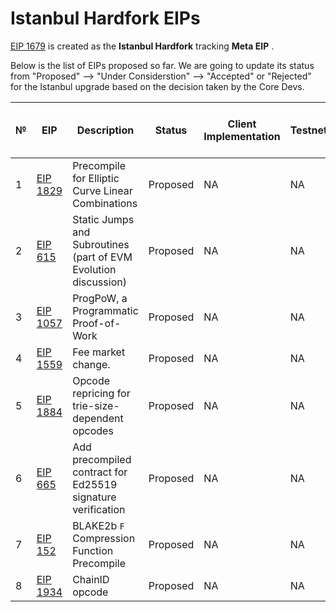  # Istanbul Hardfork EIPs
 
[EIP 1679](https://eips.ethereum.org/EIPS/eip-1679) is created as the **Istanbul Hardfork** tracking **Meta EIP** .

Below is the list of EIPs proposed so far. We are going to update its status from "Proposed" -->  "Under Considerstion" --> "Accepted" or "Rejected" for the Istanbul upgrade based on the decision taken by the Core Devs.
 

 №  | EIP  |	Description	| Status |	Client Implementation |	Testnet |	Include in Istanbul HF |        
|---| -----|--------------|------- | -----------------------| --------|----------------------- |
| 1 |[EIP 1829](https://eips.ethereum.org/EIPS/eip-1829)| Precompile for Elliptic Curve Linear Combinations| Proposed | NA|NA|NA|
| 2 |[EIP 615](https://eips.ethereum.org/EIPS/eip-615) | Static Jumps and Subroutines (part of EVM Evolution discussion)| Proposed | NA|NA|NA|
| 3 |[EIP 1057](https://eips.ethereum.org/EIPS/eip-1057) | ProgPoW, a Programmatic Proof-of-Work| Proposed | NA|NA|NA|
| 4 |[EIP 1559](https://github.com/ethereum/EIPs/issues/1559) | Fee market change. |Proposed | NA|NA|NA|
| 5 |[EIP 1884](https://github.com/holiman/EIPs/blob/reprice/EIPS/eip-1884.md) | Opcode repricing for trie-size-dependent opcodes | Proposed | NA|NA|NA|
| 6 |[EIP 665](https://eips.ethereum.org/EIPS/eip-665) | Add precompiled contract for Ed25519 signature verification | Proposed | NA|NA|NA|
| 7 |[EIP 152](https://github.com/ethereum/EIPs/issues/152) | BLAKE2b `F` Compression Function Precompile  |Proposed | NA|NA|NA|
| 8 |[EIP 1934](https://github.com/ethereum/EIPs/blob/master/EIPS/eip-1344.md) | ChainID opcode | Proposed | NA|NA|NA| 
